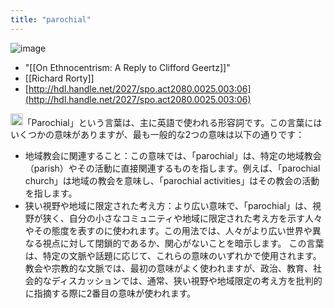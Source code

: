 ```yaml
---
title: "parochial"
---
```


![image](https://gyazo.com/3ed2b38b17429954ef9d56c2c4e27ed3/thumb/1000)
- "[[On Ethnocentrism: A Reply to Clifford Geertz]]"
- [[Richard Rorty]]
- [http://hdl.handle.net/2027/spo.act2080.0025.003:06](http://hdl.handle.net/2027/spo.act2080.0025.003:06)

<img src='https://scrapbox.io/api/pages/nishio/gpt/icon' alt='gpt.icon' height="19.5"/>「Parochial」という言葉は、主に英語で使われる形容詞です。この言葉にはいくつかの意味がありますが、最も一般的な2つの意味は以下の通りです：
- 地域教会に関連すること：この意味では、「parochial」は、特定の地域教会（parish）やその活動に直接関連するものを指します。例えば、「parochial church」は地域の教会を意味し、「parochial activities」はその教会の活動を指します。
- 狭い視野や地域に限定された考え方：より広い意味で、「parochial」は、視野が狭く、自分の小さなコミュニティや地域に限定された考え方を示す人々やその態度を表すのに使われます。この用法では、人々がより広い世界や異なる視点に対して閉鎖的であるか、関心がないことを暗示します。
この言葉は、特定の文脈や話題に応じて、これらの意味のいずれかで使用されます。教会や宗教的な文脈では、最初の意味がよく使われますが、政治、教育、社会的なディスカッションでは、通常、狭い視野や地域限定の考え方を批判的に指摘する際に2番目の意味が使われます。
